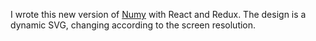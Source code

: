 I wrote this new version of [Numy](https://github.com/George-debug/Numy) with React and Redux. The design is a dynamic SVG, changing according to the screen resolution.
